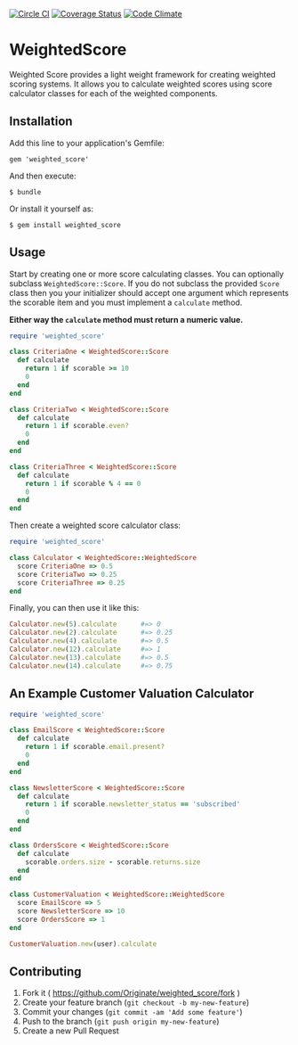 [![Circle CI](https://circleci.com/gh/Originate/weighted_score.svg?style=shield)](https://circleci.com/gh/Originate/weighted_score)
[![Coverage Status](https://coveralls.io/repos/Originate/weighted_score/badge.svg?branch=master&service=github)](https://coveralls.io/github/Originate/weighted_score?branch=master)
[![Code Climate](https://codeclimate.com/github/Originate/weighted_score/badges/gpa.svg)](https://codeclimate.com/github/Originate/weighted_score)

# WeightedScore

Weighted Score provides a light weight framework for creating weighted
scoring systems. It allows you to calculate weighted scores using score
calculator classes for each of the weighted components.

## Installation

Add this line to your application's Gemfile:

    gem 'weighted_score'

And then execute:

    $ bundle

Or install it yourself as:

    $ gem install weighted_score

## Usage

Start by creating one or more score calculating classes.
You can optionally subclass `WeightedScore::Score`.
If you do not subclass the provided `Score` class then
you your initializer should accept one argument which represents
the scorable item and you must implement a `calculate` method.

**Either way the `calculate` method must return a numeric value.**

```ruby
require 'weighted_score'

class CriteriaOne < WeightedScore::Score
  def calculate
    return 1 if scorable >= 10
    0
  end
end

class CriteriaTwo < WeightedScore::Score
  def calculate
    return 1 if scorable.even?
    0
  end
end

class CriteriaThree < WeightedScore::Score
  def calculate
    return 1 if scorable % 4 == 0
    0
  end
end
```

Then create a weighted score calculator class:

```ruby
require 'weighted_score'

class Calculator < WeightedScore::WeightedScore
  score CriteriaOne => 0.5
  score CriteriaTwo => 0.25
  score CriteriaThree => 0.25
end
```

Finally, you can then use it like this:

```ruby
Calculator.new(5).calculate      #=> 0
Calculator.new(2).calculate      #=> 0.25
Calculator.new(4).calculate      #=> 0.5
Calculator.new(12).calculate     #=> 1
Calculator.new(13).calculate     #=> 0.5
Calculator.new(14).calculate     #=> 0.75
```

## An Example Customer Valuation Calculator

```ruby
require 'weighted_score'

class EmailScore < WeightedScore::Score
  def calculate
    return 1 if scorable.email.present?
    0
  end
end

class NewsletterScore < WeightedScore::Score
  def calculate
    return 1 if scorable.newsletter_status == 'subscribed'
    0
  end
end

class OrdersScore < WeightedScore::Score
  def calculate
    scorable.orders.size - scorable.returns.size
  end
end

class CustomerValuation < WeightedScore::WeightedScore
  score EmailScore => 5
  score NewsletterScore => 10
  score OrdersScore => 1
end

CustomerValuation.new(user).calculate
```


## Contributing

1. Fork it ( https://github.com/Originate/weighted_score/fork )
2. Create your feature branch (`git checkout -b my-new-feature`)
3. Commit your changes (`git commit -am 'Add some feature'`)
4. Push to the branch (`git push origin my-new-feature`)
5. Create a new Pull Request
